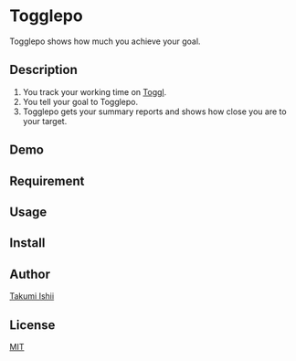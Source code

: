 Togglepo
====

Togglepo shows how much you achieve your goal.

## Description
1. You track your working time on [Toggl](https://toggl.com).
1. You tell your goal to Togglepo.
1. Togglepo gets your summary reports and shows how close you are to your target.

## Demo

## Requirement

## Usage

## Install

## Author
[Takumi Ishii](https://github.com/it-akumi)

## License
[MIT](https://github.com/it-akumi/togglepo/blob/master/LICENSE)
